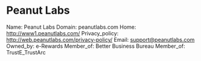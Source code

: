 
# Peanut Labs

Name: Peanut Labs
Domain: peanutlabs.com
Home: http://www1.peanutlabs.com/
Privacy_policy: http://web.peanutlabs.com/privacy-policy/
Email: support@peanutlabs.com
Owned_by: e-Rewards
Member_of: Better Business Bureau
Member_of: TrustE_TrustArc
